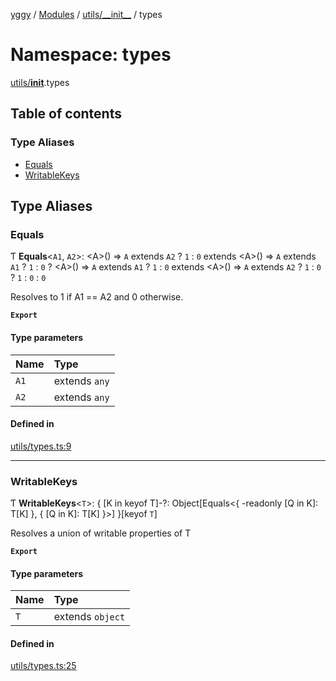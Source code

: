 [yggy](../README.md) / [Modules](../modules.md) / [utils/\_\_init\_\_](utils___init__.md) / types

# Namespace: types

[utils/__init__](utils___init__.md).types

## Table of contents

### Type Aliases

- [Equals](utils___init__.types.md#equals)
- [WritableKeys](utils___init__.types.md#writablekeys)

## Type Aliases

### Equals

Ƭ **Equals**<`A1`, `A2`\>: <A\>() => `A` extends `A2` ? ``1`` : ``0`` extends <A\>() => `A` extends `A1` ? ``1`` : ``0`` ? <A\>() => `A` extends `A1` ? ``1`` : ``0`` extends <A\>() => `A` extends `A2` ? ``1`` : ``0`` ? ``1`` : ``0`` : ``0``

Resolves to 1 if A1 == A2 and 0 otherwise.

**`Export`**

#### Type parameters

| Name | Type |
| :------ | :------ |
| `A1` | extends `any` |
| `A2` | extends `any` |

#### Defined in

[utils/types.ts:9](https://github.com/Aldlevine/yggy/blob/a37fb28/src/utils/types.ts#L9)

___

### WritableKeys

Ƭ **WritableKeys**<`T`\>: { [K in keyof T]-?: Object[Equals<{ -readonly [Q in K]: T[K] }, { [Q in K]: T[K] }\>] }[keyof `T`]

Resolves a union of writable properties of T

**`Export`**

#### Type parameters

| Name | Type |
| :------ | :------ |
| `T` | extends `object` |

#### Defined in

[utils/types.ts:25](https://github.com/Aldlevine/yggy/blob/a37fb28/src/utils/types.ts#L25)
